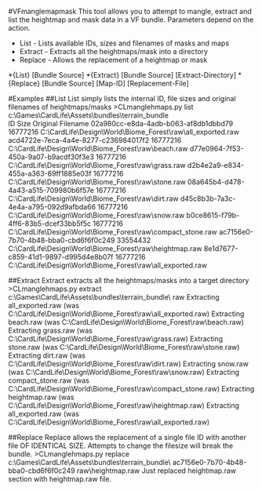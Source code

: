 #VFmanglemapmask
This tool allows you to attempt to mangle, extract and list the heightmap and mask data in a VF bundle.
Parameters depend on the action. 

  * List 		- Lists available IDs, sizes and filenames of masks and maps
  * Extract	- Extracts all the heightmaps/mask into a directory
  * Replace	- Allows the replacement of a heightmap or mask

  *{List} [Bundle Source]
  *{Extract} [Bundle Source] [Extract-Directory]
  *{Replace} [Bundle Source] [Map-ID] [Replacement-File]

#Examples
##List
List simply lists the internal ID, file sizes and original filenames of heightmaps/masks
    >CLmanglehmaps.py list c:\Games\CardLife\Assets\bundles\terrain_bundle\
    ID                                      Size            Original Filename
    02a980cc-e8da-4adb-b063-af8db1dbbd79    16777216        C:\CardLife\Design\World\Biome_Forest\raw\all_exported.raw
    acd4722e-7eca-4a4e-8277-c236984017f2    16777216        C:\CardLife\Design\World\Biome_Forest\raw\beach.raw
    d77e0964-7f53-450a-9a07-b9acdf30f3e3    16777216        C:\CardLife\Design\World\Biome_Forest\raw\grass.raw
    d2b4e2a9-e834-455a-a363-69ff1885e03f    16777216        C:\CardLife\Design\World\Biome_Forest\raw\stone.raw
    08a645b4-d478-4a43-a515-709980b6f57e    16777216        C:\CardLife\Design\World\Biome_Forest\raw\dirt.raw
    d45c8b3b-7a3c-4e4a-a795-092d9afbda66    16777216        C:\CardLife\Design\World\Biome_Forest\raw\snow.raw
    b0ce8615-f79b-4ff6-83b5-dcef33bb5f5c    16777216        C:\CardLife\Design\World\Biome_Forest\raw\compact_stone.raw
    ac7156e0-7b70-4b48-bba0-cbd6f6f0c249    33554432        C:\CardLife\Design\World\Biome_Forest\raw\heightmap.raw
    8e1d7677-c859-41d1-9897-d995d4e8b07f    16777216        C:\CardLife\Design\World\Biome_Forest\raw\all_exported.raw

##Extract
Extract extracts all the heightmaps/masks into a target directory
    >CLmanglehmaps.py extract c:\Games\CardLife\Assets\bundles\terrain_bundle\ raw
    Extracting all_exported.raw (was C:\CardLife\Design\World\Biome_Forest\raw\all_exported.raw)
    Extracting beach.raw (was C:\CardLife\Design\World\Biome_Forest\raw\beach.raw)
    Extracting grass.raw (was C:\CardLife\Design\World\Biome_Forest\raw\grass.raw)
    Extracting stone.raw (was C:\CardLife\Design\World\Biome_Forest\raw\stone.raw)
    Extracting dirt.raw (was C:\CardLife\Design\World\Biome_Forest\raw\dirt.raw)
    Extracting snow.raw (was C:\CardLife\Design\World\Biome_Forest\raw\snow.raw)
    Extracting compact_stone.raw (was C:\CardLife\Design\World\Biome_Forest\raw\compact_stone.raw)
    Extracting heightmap.raw (was C:\CardLife\Design\World\Biome_Forest\raw\heightmap.raw)
    Extracting all_exported.raw (was C:\CardLife\Design\World\Biome_Forest\raw\all_exported.raw)

##Replace
Replace allows the replacement of a single file ID with another file OF IDENTICAL SIZE. Attempts to change the filesize will break the bundle.
    >CLmanglehmaps.py replace c:\Games\CardLife\Assets\bundles\terrain_bundle\ ac7156e0-7b70-4b48-bba0-cbd6f6f0c249 raw\heightmap.raw
    Just replaced heightmap.raw section with heightmap.raw file.